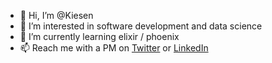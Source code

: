 - 👋 Hi, I’m @Kiesen
- 👀 I’m interested in software development and data science
- 🌱 I’m currently learning elixir / phoenix
- 📫 Reach me with a PM on [Twitter](https://twitter.com/frederikaulich) or [LinkedIn](https://www.linkedin.com/in/frederik-aulich-08736a171/)  

<!---
Kiesen/Kiesen is a ✨ special ✨ repository because its `README.md` (this file) appears on your GitHub profile.
You can click the Preview link to take a look at your changes.
--->
